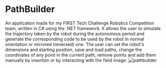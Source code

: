 # PathBuilder
An application made for my FIRST Tech Challenge Robotics Competition team, written in C# using the .NET framework. 
It allows the user to simulate the trajectory taken by the robot during the autonomous period and generate the corresponding code to be used by the robot in normal orientation or mirrored (reversed) one.
The user can set the robot's dimensions and starting position, save and load paths, change the coordinates of any point in the current path, remove points and add them manually by insertion or by interacting with the field image.
![pathbuilder](https://user-images.githubusercontent.com/42772160/220931463-6935d949-57ee-4881-82a3-95170981a359.png)
